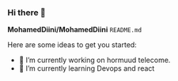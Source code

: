 ### Hi there 👋


**MohamedDiini/MohamedDiini**  `README.md` 

Here are some ideas to get you started:

- 🔭 I’m currently working on hormuud telecome.
- 🌱 I’m currently learning Devops and react


